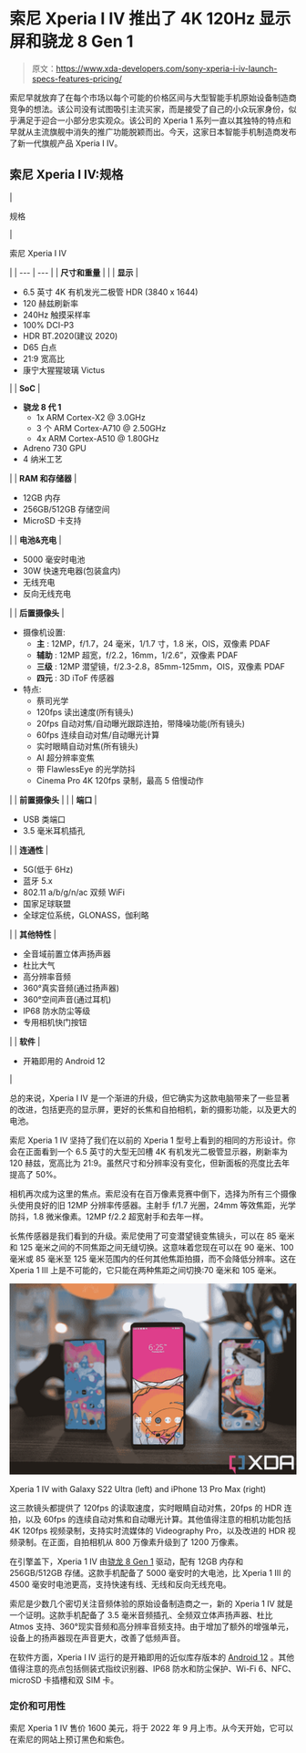 # 索尼 Xperia I IV 推出了 4K 120Hz 显示屏和骁龙 8 Gen 1

> 原文：<https://www.xda-developers.com/sony-xperia-i-iv-launch-specs-features-pricing/>

索尼早就放弃了在每个市场以每个可能的价格区间与大型智能手机原始设备制造商竞争的想法。该公司没有试图吸引主流买家，而是接受了自己的小众玩家身份，似乎满足于迎合一小部分忠实观众。该公司的 Xperia 1 系列一直以其独特的特点和早就从主流旗舰中消失的推广功能脱颖而出。今天，这家日本智能手机制造商发布了新一代旗舰产品 Xperia I IV。

## 索尼 Xperia I IV:规格

| 

规格

 | 

索尼 Xperia I IV

 |
| --- | --- |
| **尺寸和重量** |  |
| **显示** | 

*   6.5 英寸 4K 有机发光二极管 HDR (3840 x 1644)
*   120 赫兹刷新率
*   240Hz 触摸采样率
*   100% DCI-P3
*   HDR BT.2020(建议 2020)
*   D65 白点
*   21:9 宽高比
*   康宁大猩猩玻璃 Victus

 |
| **SoC** | 

*   **骁龙 8 代 1**
    *   1x ARM Cortex-X2 @ 3.0GHz
    *   3 个 ARM Cortex-A710 @ 2.50GHz
    *   4x ARM Cortex-A510 @ 1.80GHz
*   Adreno 730 GPU
*   4 纳米工艺

 |
| **RAM 和存储器** | 

*   12GB 内存
*   256GB/512GB 存储空间
*   MicroSD 卡支持

 |
| **电池&充电** | 

*   5000 毫安时电池
*   30W 快速充电器(包装盒内)
*   无线充电
*   反向无线充电

 |
| **后置摄像头** | 

*   摄像机设置:
    *   **主** : 12MP，f/1.7，24 毫米，1/1.7 寸，1.8 米，OIS，双像素 PDAF
    *   **辅助** : 12MP 超宽，f/2.2，16mm，1/2.6”，双像素 PDAF
    *   **三级** : 12MP 潜望镜，f/2.3-2.8，85mm-125mm，OIS，双像素 PDAF
    *   **四元** : 3D iToF 传感器
*   特点:
    *   蔡司光学
    *   120fps 读出速度(所有镜头)
    *   20fps 自动对焦/自动曝光跟踪连拍，带降噪功能(所有镜头)
    *   60fps 连续自动对焦/自动曝光计算
    *   实时眼睛自动对焦(所有镜头)
    *   AI 超分辨率变焦
    *   带 FlawlessEye 的光学防抖
    *   Cinema Pro 4K 120fps 录制，最高 5 倍慢动作

 |
| **前置摄像头** |  |
| **端口** | 

*   USB 类端口
*   3.5 毫米耳机插孔

 |
| **连通性** | 

*   5G(低于 6Hz)
*   蓝牙 5.x
*   802.11 a/b/g/n/ac 双频 WiFi
*   国家足球联盟
*   全球定位系统，GLONASS，伽利略

 |
| **其他特性** | 

*   全音域前置立体声扬声器
*   杜比大气
*   高分辨率音频
*   360°真实音频(通过扬声器)
*   360°空间声音(通过耳机)
*   IP68 防水防尘等级
*   专用相机快门按钮

 |
| **软件** | 

*   开箱即用的 Android 12

 |

总的来说，Xperia I IV 是一个渐进的升级，但它确实为这款电脑带来了一些显著的改进，包括更亮的显示屏，更好的长焦和自拍相机，新的摄影功能，以及更大的电池。

索尼 Xperia 1 IV 坚持了我们在以前的 Xperia 1 型号上看到的相同的方形设计。你会在正面看到一个 6.5 英寸的大型无凹槽 4K 有机发光二极管显示器，刷新率为 120 赫兹，宽高比为 21:9。虽然尺寸和分辨率没有变化，但新面板的亮度比去年提高了 50%。

相机再次成为这里的焦点。索尼没有在百万像素竞赛中倒下，选择为所有三个摄像头使用良好的旧 12MP 分辨率传感器。主射手 f/1.7 光圈，24mm 等效焦距，光学防抖，1.8 微米像素。12MP f/2.2 超宽射手和去年一样。

长焦传感器是我们看到的升级。索尼使用了可变潜望镜变焦镜头，可以在 85 毫米和 125 毫米之间的不同焦距之间无缝切换。这意味着您现在可以在 90 毫米、100 毫米或 85 毫米至 125 毫米范围内的任何其他焦距拍摄，而不会降低分辨率。这在 Xperia 1 III 上是不可能的，它只能在两种焦距之间切换:70 毫米和 105 毫米。

 <picture>![xperia 1 iv](img/4afb5b50e38c521e1cc20a8bd4aab714.png)</picture> 

Xperia 1 IV with Galaxy S22 Ultra (left) and iPhone 13 Pro Max (right)

这三款镜头都提供了 120fps 的读取速度，实时眼睛自动对焦，20fps 的 HDR 连拍，以及 60fps 的连续自动对焦和自动曝光计算。其他值得注意的相机功能包括 4K 120fps 视频录制，支持实时流媒体的 Videography Pro，以及改进的 HDR 视频录制。在正面，自拍相机从 800 万像素升级到了 1200 万像素。

在引擎盖下，Xperia 1 IV 由[骁龙 8 Gen 1](https://www.xda-developers.com/qualcomm-snapdragon-8-gen-1/) 驱动，配有 12GB 内存和 256GB/512GB 存储。这款手机配备了 5000 毫安时的大电池，比 Xperia 1 III 的 4500 毫安时电池更高，支持快速有线、无线和反向无线充电。

索尼是少数几个密切关注音频体验的原始设备制造商之一，新的 Xperia 1 IV 就是一个证明。这款手机配备了 3.5 毫米音频插孔、全频双立体声扬声器、杜比 Atmos 支持、360°现实音频和高分辨率音频支持。由于增加了额外的增强单元，设备上的扬声器现在声音更大，改善了低频声音。

在软件方面，Xperia I IV 运行的是开箱即用的近似库存版本的 [Android 12](https://www.xda-developers.com/android-12/) 。其他值得注意的亮点包括侧装式指纹识别器、IP68 防水和防尘保护、Wi-Fi 6、NFC、microSD 卡插槽和双 SIM 卡。

### 定价和可用性

索尼 Xperia 1 IV 售价 1600 美元，将于 2022 年 9 月上市。从今天开始，它可以在索尼的网站上预订黑色和紫色。